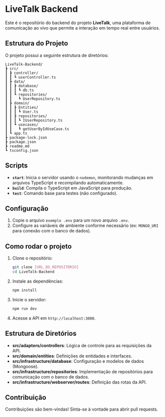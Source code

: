 # LiveTalk Backend

Este é o repositório do backend do projeto **LiveTalk**, uma plataforma de comunicação ao vivo que permite a interação em tempo real entre usuários.

## Estrutura do Projeto

O projeto possui a seguinte estrutura de diretórios:

```
LiveTalk-Backend/
┣ src/
┃ ┣ controller/
┃ ┃ ┗ userController.ts
┃ ┣ data/
┃ ┃ ┣ database/
┃ ┃ ┃ ┗ db.ts
┃ ┃ ┗ repositories/
┃ ┃   ┗ UserRepository.ts
┃ ┣ domain/
┃ ┃ ┣ Entities/
┃ ┃ ┃ ┗ User.ts
┃ ┃ ┣ repositories/
┃ ┃ ┃ ┗ IUserRepository.ts
┃ ┃ ┗ usecases/
┃ ┃   ┗ getUserByIdUseCase.ts
┃ ┗ app.ts
┣ package-lock.json
┣ package.json
┣ readme.md
┗ tsconfig.json
```

## Scripts

- **`start`**: Inicia o servidor usando o `nodemon`, monitorando mudanças em arquivos TypeScript e recompilando automaticamente.
- **`build`**: Compila o TypeScript em JavaScript para produção.
- **`test`**: Comando base para testes (não configurado).

## Configuração

1. Copie o arquivo `exemplo .env` para um novo arquivo `.env`.
2. Configure as variáveis de ambiente conforme necessário (ex: `MONGO_URI` para conexão com o banco de dados).

## Como rodar o projeto

1. Clone o repositório:

   ```bash
   git clone [URL_DO_REPOSITÓRIO]
   cd LiveTalk-Backend
   ```

2. Instale as dependências:

   ```bash
   npm install
   ```

3. Inicie o servidor:

   ```bash
   npm run dev
   ```

4. Acesse a API em `http://localhost:3000`.

## Estrutura de Diretórios

- **src/adapters/controllers**: Lógica de controle para as requisições da API.
- **src/domain/entities**: Definições de entidades e interfaces.
- **src/infrastructure/database**: Configuração e modelos de dados (Mongoose).
- **src/infrastructure/repositories**: Implementação de repositórios para comunicação com o banco de dados.
- **src/infrastructure/webserver/routes**: Definição das rotas da API.

## Contribuição

Contribuições são bem-vindas! Sinta-se à vontade para abrir pull requests.
